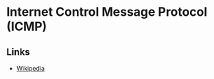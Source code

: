 # Internet Control Message Protocol (ICMP)

## Links

- [Wikipedia](https://en.wikipedia.org/wiki/Internet_Control_Message_Protocol)
